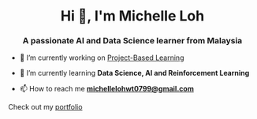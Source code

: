 <h1 align="center">Hi 👋, I'm Michelle Loh</h1>
<h3 align="center">A passionate AI and Data Science learner from Malaysia</h3>

- 🔭 I’m currently working on [Project-Based Learning](https://github.com/Michelle-alt/Project_based_learning)

- 🌱 I’m currently learning **Data Science, AI and Reinforcement Learning**

- 📫 How to reach me **michellelohwt0799@gmail.com**

Check out my [portfolio](https://github.com/Michelle-Lohwt/portfolio)
